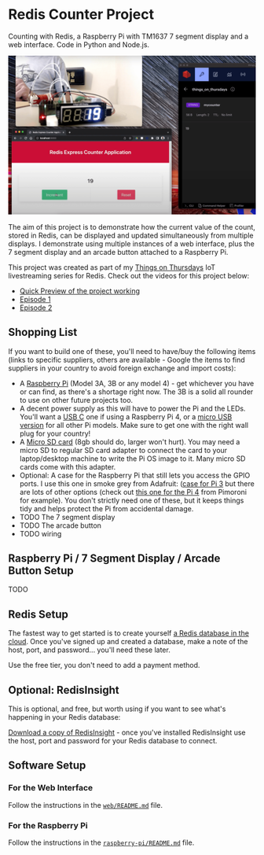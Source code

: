 # Redis Counter Project

Counting with Redis, a Raspberry Pi with TM1637 7 segment display and a web interface.  Code in Python and Node.js.  

![Screenshot of the completed project](redis_counter_pi_project.png)

The aim of this project is to demonstrate how the current value of the count, stored in Redis, can be displayed and updated simultaneously from multiple displays.  I demonstrate using multiple instances of a web interface, plus the 7 segment display and an arcade button attached to a Raspberry Pi.

This project was created as part of my [Things on Thursdays](https://simonprickett.dev/things-on-thursdays-livestreams/) IoT livestreaming series for Redis.  Check out the videos for this project below:

* [Quick Preview of the project working](https://www.youtube.com/watch?v=zUvBzoQJiPQ)
* [Episode 1](https://www.youtube.com/watch?v=NJyR8FKb9aI&t=8s)
* [Episode 2](https://www.youtube.com/watch?v=Ad7zHs5ViWw&t=22s)

## Shopping List

If you want to build one of these, you'll need to have/buy the following items (links to specific suppliers, others are available - Google the items to find suppliers in your country to avoid foreign exchange and import costs):

* A [Raspberry Pi](https://www.raspberrypi.com/products/) (Model 3A, 3B or any model 4) - get whichever you have or can find, as there's a shortage right now.  The 3B is a solid all rounder to use on other future projects too.
* A decent power supply as this will have to power the Pi and the LEDs.  You'll want a [USB C](https://www.raspberrypi.com/products/type-c-power-supply/) one if using a Raspberry Pi 4, or a [micro USB version](https://www.raspberrypi.com/products/micro-usb-power-supply/) for all other Pi models.  Make sure to get one with the right wall plug for your country!
* A [Micro SD card](https://www.mymemory.co.uk/memory/memory-cards/micro-sd.html) (8gb should do, larger won't hurt).  You may need a micro SD to regular SD card adapter to connect the card to your laptop/desktop machine to write the Pi OS image to it.  Many micro SD cards come with this adapter.
* Optional: A case for the Raspberry Pi that still lets you access the GPIO ports.  I use this one in smoke grey from Adafruit: ([case for Pi 3](https://www.adafruit.com/product/2256) but there are lots of other options (check out [this one for the Pi 4](https://shop.pimoroni.com/products/pibow-coupe-4?variant=29210100170835) from Pimoroni for example).  You don't strictly need one of these, but it keeps things tidy and helps protect the Pi from accidental damage.
* TODO The 7 segment display
* TODO The arcade button
* TODO wiring

## Raspberry Pi / 7 Segment Display / Arcade Button Setup

TODO

## Redis Setup

The fastest way to get started is to create yourself [a Redis database in the cloud](https://redis.com/try-free/).  Once you've signed up and created a database, make a note of the host, port, and password... you'll need these later.

Use the free tier, you don't need to add a payment method.

## Optional: RedisInsight

This is optional, and free, but worth using if you want to see what's happening in your Redis database:

[Download a copy of RedisInsight](https://redis.com/redis-enterprise/redis-insight/) - once you've installed RedisInsight use the host, port and password for your Redis database to connect.

## Software Setup

### For the Web Interface

Follow the instructions in the [`web/README.md`](web/README.md) file.

### For the Raspberry Pi

Follow the instructions in the [`raspberry-pi/README.md`](raspberry-pi/README.md) file.


